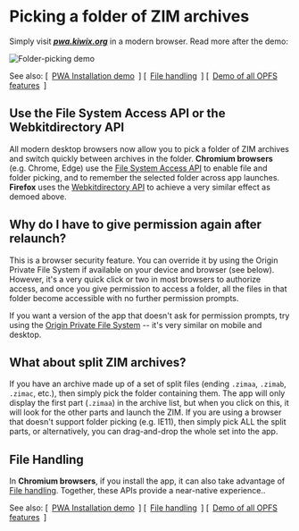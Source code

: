 # Picking a folder of ZIM archives

Simply visit **_[pwa.kiwix.org](https://pwa.kiwix.org)_** in a modern browser. Read more after the demo:

![Folder-picking demo](Firefox_folder_picking.gif)

See also: [&ensp;[PWA Installation demo](Install-PWA.md)&ensp;]  [&ensp;[File handling](Demo-FileHandling.md)&ensp;]  [&ensp;[Demo of all OPFS features](Demo-OPFS_all_features.md)&ensp;]

## Use the File System Access API or the Webkitdirectory API

All modern desktop browsers now allow you to pick a folder of ZIM archives and switch quickly between archives in the folder. **Chromium browsers** (e.g. Chrome, Edge) use the
[File System Access API](https://developer.mozilla.org/en-US/docs/Web/API/File_System_Access_API) to enable file and folder picking, and to remember the selected folder across
app launches. **Firefox** uses the [Webkitdirectory API](https://developer.mozilla.org/en-US/docs/Web/API/HTMLInputElement/webkitdirectory) to achieve a very similar effect as
demoed above.

## Why do I have to give permission again after relaunch?

This is a browser security feature. You can override it by using the Origin Private File System if available on your device and browser (see
below). However, it's a very quick click or two in most browsers to authorize access, and once you give permission to access a folder, all the
files in that folder become accessible with no further permission prompts.

If you want a version of the app that doesn't ask for permission prompts, try using the [Origin Private File System](Demo-OPFS_Chrome_Android.md)
-- it's very similar on mobile and desktop.

## What about split ZIM archives?

If you have an archive made up of a set of split files (ending `.zimaa`, `.zimab`, `.zimac`, etc.), then simply pick the folder containing them.
The app will only display the first part (`.zimaa`) in the archive list, but when you click on this, it will look for the other parts and launch
the ZIM. If you are using a browser that doesn't support folder picking (e.g. IE11), then simply pick ALL the split parts, or alternatively, you
can drag-and-drop the whole set into the app.

## File Handling

In **Chromium browsers**, if you install the app, it can also take advantage of [File handling](Demo-FileHandling.md). Together, these APIs provide
a near-native experience..

See also: [&ensp;[PWA Installation demo](Install-PWA.md)&ensp;]  [&ensp;[File handling](Demo-FileHandling.md)&ensp;]  [&ensp;[Demo of all OPFS features](Demo-OPFS_all_features.md)&ensp;]
